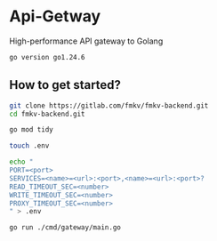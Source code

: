 # Api-Getway

High-performance API gateway to Golang

```bash
go version go1.24.6
```

## How to get started?

```bash
git clone https://gitlab.com/fmkv/fmkv-backend.git
cd fmkv-backend.git

go mod tidy

touch .env

echo "
PORT=<port>
SERVICES=<name>=<url>:<port>,<name>=<url>:<port>?
READ_TIMEOUT_SEC=<number>
WRITE_TIMEOUT_SEC=<number>
PROXY_TIMEOUT_SEC=<number>
" > .env

go run ./cmd/gateway/main.go
```
